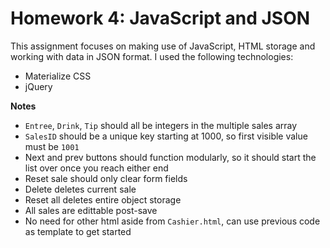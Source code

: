 # Homework 4: JavaScript and JSON

This assignment focuses on making use of JavaScript, HTML storage and working with data in JSON format. I used the following technologies:

- Materialize CSS
- jQuery

**Notes**
- `Entree`, `Drink`, `Tip` should all be integers in the multiple sales array
- `SalesID` should be a unique key starting at 1000, so first visible value must be `1001`
- Next and prev buttons should function modularly, so it should start the list over once you reach either end
- Reset sale should only clear form fields
- Delete deletes current sale
- Reset all deletes entire object storage
- All sales are edittable post-save
- No need for other html aside from `Cashier.html`, can use previous code as template to get started
